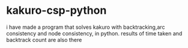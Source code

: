 # kakuro-csp-python
i have made a program that solves kakuro with backtracking,arc consistency and node consistency, in python.
results of time taken and backtrack count are also there
